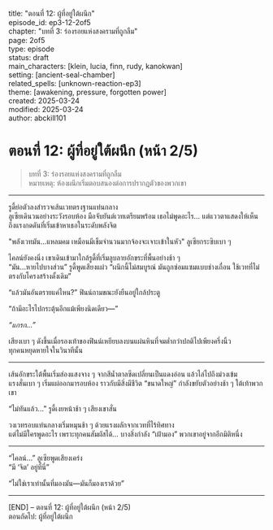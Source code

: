 title: "ตอนที่ 12: ผู้ที่อยู่ใต้ผนึก"  
episode_id: ep3-12-2of5  
chapter: "บทที่ 3: ร่องรอยแห่งสงครามที่ถูกลืม"  
page: 2of5  
type: episode  
status: draft  
main_characters: [klein, lucia, finn, rudy, kanokwan]  
setting: [ancient-seal-chamber]  
related_spells: [unknown-reaction-ep3]  
theme: [awakening, pressure, forgotten power]  
created: 2025-03-24  
modified: 2025-03-24  
author: abckill101  

# ตอนที่ 12: ผู้ที่อยู่ใต้ผนึก (หน้า 2/5)  
> บทที่ 3: ร่องรอยแห่งสงครามที่ถูกลืม  
> หมายเหตุ: ห้องผนึกเริ่มตอบสนองต่อการปรากฏตัวของพวกเขา

---

รูดี้ย่อตัวลงสำรวจเส้นเวทตรงฐานแท่นกลาง  
ลูเซียเดินวนอย่างระวังรอบห้อง มือจับยันต์เวทเตรียมพร้อม เธอไม่พูดอะไร… แต่แววตาแสดงให้เห็นถึงแรงกดดันที่เริ่มเข้าหาเธอในระดับพลังจิต

"พลังเวทมัน...แหลมคม เหมือนมีเข็มจำนวนมากจ้องจะเจาะเข้าในหัว" ลูเซียกระซิบเบา ๆ

ไคลน์ยังคงนิ่ง เขาเดินเข้ามาใกล้รูดี้ที่เริ่มลูบลายอักขระที่พื้นอย่างช้า ๆ  
“มัน…หายไปบางส่วน” รูดี้พูดเสียงแผ่ว “ผนึกนี้ไม่สมบูรณ์ มันถูกซ่อมแซมแบบช่างเถื่อน ใช้เวทที่ไม่ตรงกับโครงสร้างดั้งเดิม”

“แล้วมันอันตรายแค่ไหน?” ฟินน์ถามขณะยังยืนอยู่ใกล้ประตู

“ถ้ามีอะไรไปกระตุ้นอีกแม้เพียงนิดเดียว—”

*“แกรก...”*

เสียงเบา ๆ ดังขึ้นเมื่อรองเท้าของฟินน์เหยียบลงบนแผ่นหินที่จมต่ำกว่าปกติไปเพียงครึ่งนิ้ว  
ทุกคนหยุดหายใจในวินาทีนั้น

---

เส้นอักขระใต้พื้นเริ่มส่องแสงจาง ๆ จากสีน้ำตาลซีดเปลี่ยนเป็นแดงอ่อน แล้วไล่ไปถึงม่วงเข้ม  
แรงสั่นเบา ๆ เริ่มแผ่ออกมารอบห้อง ราวกับมีสิ่งมีชีวิต “ขนาดใหญ่” กำลังขยับตัวอย่างช้า ๆ ใต้เท้าพวกเขา

“ไม่ทันแล้ว...” รูดี้เงยหน้าช้า ๆ เสียงเขาสั่น

วงเวทรอบแท่นกลางเริ่มหมุนช้า ๆ ด้วยแรงผลักจากเวทที่ไร้ทิศทาง  
แต่ไม่มีใครพูดอะไร เพราะทุกคนสัมผัสได้… บางสิ่งกำลัง “เฝ้ามอง” พวกเขาอยู่จากอีกมิติหนึ่ง

---

“ไคลน์…” ลูเซียพูดเสียงเคร่ง  
“มี ‘จิต’ อยู่ที่นี่”

“ไม่ใช่เราเท่านั้นที่มองมัน—มันก็มองเราด้วย”

---

[END] – ตอนที่ 12: ผู้ที่อยู่ใต้ผนึก (หน้า 2/5)  
ตอนถัดไป: ผู้ที่อยู่ใต้ผนึก
